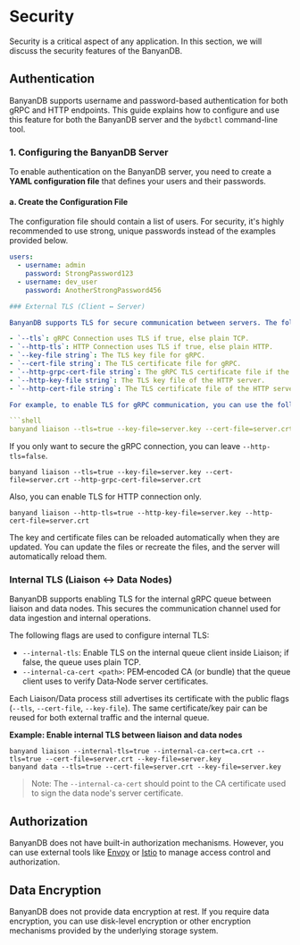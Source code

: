 # Security

Security is a critical aspect of any application. In this section, we will discuss the security features of the BanyanDB.

## Authentication


BanyanDB supports username and password-based authentication for both gRPC and HTTP endpoints. This guide explains how to configure and use this feature for both the BanyanDB server and the `bydbctl` command-line tool.

### 1. Configuring the BanyanDB Server

To enable authentication on the BanyanDB server, you need to create a **YAML configuration file** that defines your users and their passwords.

#### a. Create the Configuration File

The configuration file should contain a list of users. For security, it's highly recommended to use strong, unique passwords instead of the examples provided below.

```yaml
users:
  - username: admin
    password: StrongPassword123
  - username: dev_user
    password: AnotherStrongPassword456

### External TLS (Client ↔ Server)

BanyanDB supports TLS for secure communication between servers. The following flags are used to configure TLS:

- `--tls`: gRPC Connection uses TLS if true, else plain TCP.
- `--http-tls`: HTTP Connection uses TLS if true, else plain HTTP.
- `--key-file string`: The TLS key file for gRPC.
- `--cert-file string`: The TLS certificate file for gRPC.
- `--http-grpc-cert-file string`: The gRPC TLS certificate file if the gRPC server enables TLS. It should be the same as the `cert-file`. It is used for gRPC over HTTP.
- `--http-key-file string`: The TLS key file of the HTTP server.
- `--http-cert-file string`: The TLS certificate file of the HTTP server.

For example, to enable TLS for gRPC communication, you can use the following flags:

```shell
banyand liaison --tls=true --key-file=server.key --cert-file=server.crt --http-grpc-cert-file=server.crt --http-tls=true --http-key-file=server.key --http-cert-file=server.crt
```

If you only want to secure the gRPC connection, you can leave `--http-tls=false`.

```shell
banyand liaison --tls=true --key-file=server.key --cert-file=server.crt --http-grpc-cert-file=server.crt 
```

Also, you can enable TLS for HTTP connection only.

```shell
banyand liaison --http-tls=true --http-key-file=server.key --http-cert-file=server.crt
```

The key and certificate files can be reloaded automatically when they are updated. You can update the files or recreate the files, and the server will automatically reload them.

### Internal TLS (Liaison ↔ Data Nodes)

BanyanDB supports enabling TLS for the internal gRPC queue between liaison and data nodes. This secures the communication channel used for data ingestion and internal operations.

The following flags are used to configure internal TLS:

- `--internal-tls`: Enable TLS on the internal queue client inside Liaison; if false, the queue uses plain TCP.
- `--internal-ca-cert <path>`: PEM‑encoded CA (or bundle) that the queue client uses to verify Data‑Node server certificates.

Each Liaison/Data process still advertises its certificate with the public flags (`--tls`, `--cert-file`, `--key-file`). The same certificate/key pair can be reused for both external traffic and the internal queue.

**Example: Enable internal TLS between liaison and data nodes**

```shell
banyand liaison --internal-tls=true --internal-ca-cert=ca.crt --tls=true --cert-file=server.crt --key-file=server.key
banyand data --tls=true --cert-file=server.crt --key-file=server.key
```

> Note: The `--internal-ca-cert` should point to the CA certificate used to sign the data node's server certificate.

## Authorization

BanyanDB does not have built-in authorization mechanisms. However, you can use external tools like [Envoy](https://www.envoyproxy.io/) or [Istio](https://istio.io/) to manage access control and authorization.

## Data Encryption

BanyanDB does not provide data encryption at rest. If you require data encryption, you can use disk-level encryption or other encryption mechanisms provided by the underlying storage system.
